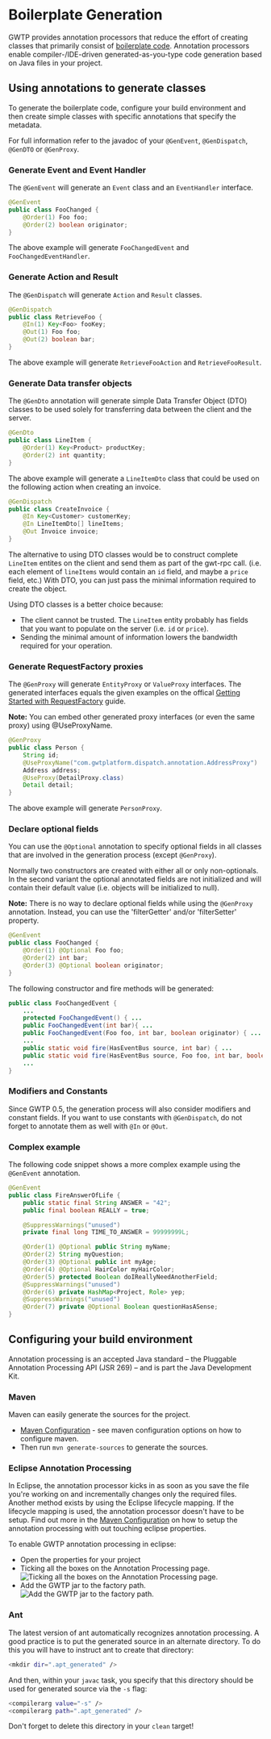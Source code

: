 # Boilerplate Generation
GWTP provides annotation processors that reduce the effort of creating classes that primarily consist of [boilerplate code](http://en.wikipedia.org/wiki/Boilerplate_code). Annotation processors enable compiler-/IDE-driven generated-as-you-type code generation based on Java files in your project.

## Using annotations to generate classes
To generate the boilerplate code, configure your build environment and then create simple classes with specific annotations that specify the metadata.

For full information refer to the javadoc of your `@GenEvent`, `@GenDispatch`, `@GenDTO` or `@GenProxy`.

### Generate Event and Event Handler
The `@GenEvent` will generate an `Event` class and an `EventHandler` interface.

```java
@GenEvent
public class FooChanged {
    @Order(1) Foo foo;
    @Order(2) boolean originator;
}
```

The above example will generate `FooChangedEvent` and `FooChangedEventHandler`.

### Generate Action and Result
The `@GenDispatch` will generate `Action` and `Result` classes.

```java
@GenDispatch
public class RetrieveFoo {
    @In(1) Key<Foo> fooKey;
    @Out(1) Foo foo;
    @Out(2) boolean bar;
}
```

The above example will generate `RetrieveFooAction` and `RetrieveFooResult`.

### Generate Data transfer objects
The `@GenDto` annotation will generate simple Data Transfer Object (DTO) classes to be used solely for transferring data between the client and the server.


```java
@GenDto
public class LineItem {
    @Order(1) Key<Product> productKey;
    @Order(2) int quantity;
}
```

The above example will generate a `LineItemDto` class that could be used on the following action when creating an invoice.


```java
@GenDispatch
public class CreateInvoice {
    @In Key<Customer> customerKey;
    @In LineItemDto[] lineItems;
    @Out Invoice invoice;
}
```

The alternative to using DTO classes would be to construct complete `LineItem` entites on the client and send them as part of the gwt-rpc call. (i.e. each element of `lineItems` would contain an `id` field, and maybe a `price` field, etc.) With DTO, you can just pass the minimal information required to create the object.

Using DTO classes is a better choice because:
  * The client cannot be trusted. The `LineItem` entity probably has fields that you want to populate on the server (i.e. `id` or `price`).
  * Sending the minimal amount of information lowers the bandwidth required for your operation.

### Generate RequestFactory proxies
The `@GenProxy` will generate `EntityProxy` or `ValueProxy` interfaces. The generated interfaces equals the given examples on the offical [Getting Started with RequestFactory](https://www.gwtproject.org/doc/latest/DevGuideRequestFactory.html) guide.

**Note:** You can embed other generated proxy interfaces (or even the same proxy) using @UseProxyName.


```java
@GenProxy
public class Person {
    String id;
    @UseProxyName("com.gwtplatform.dispatch.annotation.AddressProxy")
    Address address;
    @UseProxy(DetailProxy.class)
    Detail detail;
}
```
The above example will generate `PersonProxy`.

### Declare optional fields
You can use the `@Optional` annotation to specify optional fields in all classes that are involved in the generation process (except `@GenProxy`).

Normally two constructors are created with either all or only non-optionals. In the second variant the optional annotated fields are not initialized and will contain their default value (i.e. objects will be initialized to null).

**Note:** There is no way to declare optional fields while using the `@GenProxy` annotation. Instead, you can use the 'filterGetter' and/or 'filterSetter' property.


```java
@GenEvent
public class FooChanged {
    @Order(1) @Optional Foo foo;
    @Order(2) int bar;
    @Order(3) @Optional boolean originator;
}
```

The following constructor and fire methods will be generated:


```java
public class FooChangedEvent {
    ...
    protected FooChangedEvent() { ...
    public FooChangedEvent(int bar){ ...
    public FooChangedEvent(Foo foo, int bar, boolean originator) { ...
    ...
    public static void fire(HasEventBus source, int bar) { ...
    public static void fire(HasEventBus source, Foo foo, int bar, boolean originator) { ...
    ...
}
```

### Modifiers and Constants
Since GWTP 0.5, the generation process will also consider modifiers and constant fields. If you want to use constants with `@GenDispatch`, do not forget to annotate them as well with `@In` or `@Out`.

### Complex example
The following code snippet shows a more complex example using the `@GenEvent` annotation.


```java
@GenEvent
public class FireAnswerOfLife {
    public static final String ANSWER = "42";
    public final boolean REALLY = true;

    @SuppressWarnings("unused")
    private final long TIME_TO_ANSWER = 99999999L;

    @Order(1) @Optional public String myName;
    @Order(2) String myQuestion;
    @Order(3) @Optional public int myAge;
    @Order(4) @Optional HairColor myHairColor;
    @Order(5) protected Boolean doIReallyNeedAnotherField;
    @SuppressWarnings("unused")
    @Order(6) private HashMap<Project, Role> yep;
    @SuppressWarnings("unused")
    @Order(7) private @Optional Boolean questionHasASense;
}
```

## Configuring your build environment
Annotation processing is an accepted Java standard – the Pluggable Annotation Processing API (JSR 269) – and is part the Java Development Kit.

### Maven
Maven can easily generate the sources for the project.

* [Maven Configuration][mc] - see maven configuration options on how to configure maven.
* Then run `mvn generate-sources` to generate the sources.

### Eclipse Annotation Processing
In Eclipse, the annotation processor kicks in as soon as you save the file you're working on and incrementally
changes only the required files. Another method exists by using the Eclipse lifecycle mapping. If the lifecycle
mapping is used, the annotation processor doesn't have to be setup. Find out more in the [Maven Configuration][mc] on
how to setup the annotation processing with out touching eclipse properties.

To enable GWTP annotation processing in eclipse:
* Open the properties for your project
* Ticking all the boxes on the Annotation Processing page.
![Ticking all the boxes on the Annotation Processing page.](http://img138.imageshack.us/img138/6223/eclipseannotationproces.png)
* Add the GWTP jar to the factory path.
![Add the GWTP jar to the factory path.](http://img295.imageshack.us/img295/9355/eclipsefactorypath.png)

### Ant
The latest version of ant automatically recognizes annotation processing. A good practice is to put the generated source in an alternate directory. To do this you will have to instruct ant to create that directory:

```bash
<mkdir dir=".apt_generated" />
```
And then, within your `javac` task, you specify that this directory should be used for generated source via the `-s` flag:

```bash
<compilerarg value="-s" />
<compilerarg path=".apt_generated" />
```
Don't forget to delete this directory in your `clean` target!

[mc]: gwtp/resources/index.html "Maven Configuration"

